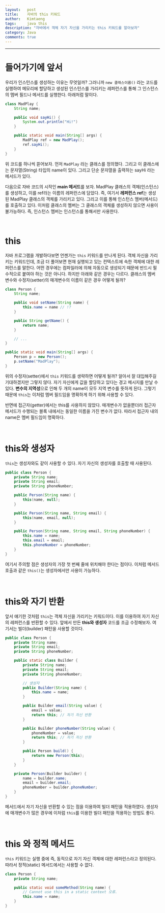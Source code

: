 ```yaml
---
layout:   post
title:    자바의 this 키워드
author:   Kimtaeng
tags: 	  java this
description: "자바에서 객체 자기 자신을 가리키는 this 키워드를 알아보자"
category: Java
comments: true
---
```


<hr/>

# 들어가기에 앞서

우리가 인스턴스를 생성하는 이유는 무엇일까? 그러니까 ```new 클래스이름()``` 라는 코드를 실행하여 메모리에 할당하고 생성된
인스턴스를 가리키는 레퍼런스를 통해 그 인스턴스의 멤버 필드나 메서드를 실행한다. 아래처럼 말이다.

```java
class MadPlay {
    String name;

    public void sayHi() {
        System.out.println("Hi!")
    }

    public static void main(String[] args) {
        MadPlay ref = new MadPlay();
        ref.sayHi();
    }
}
```

위 코드를 하나씩 뜯어보자. 먼저 ```MadPlay``` 라는 클래스를 정의했다. 그리고 이 클래스에는 문자열(String) 타입의 name이 있다.
그리고 단순 문자열을 출력하는 sayHi 라는 메서드가 있다.

다음으로 자바 코드의 시작인 **main 메서드**를 보자. MadPlay 클래스의 객체(인스턴스)를 생성하고, 이를 ref라는 이름의 레퍼런스에
담았다. 즉, 여기서 **레퍼런스 ref**는 생성된 MadPlay 클래스의 객체를 가리키고 있다. 그리고 이를 통해 인스턴스 멤버(메서드)를
호출하고 있다. 이처럼 클래스의 멤버는 그 클래스의 객체를 생성하지 않으면 사용이 불가능하다. 즉, 인스턴스 멤버는 인스턴스를
통해서만 사용한다.

<br/>

# this

자바 프로그램을 개발하다보면 언젠가는 ```this``` 키워드를 만나게 된다. 객체 자신을 가리키는 키워드인데, 조금 더 풀어보면
현재 실행되고 있는 컨텍스트에 속한 객체에 대한 레퍼런스를 말한다. 어떤 경우에는 컴파일러에 의해 자동으로 생성되기 때문에
반드시 필수적으로 붙여야 하는 것은 아니다. 하지만 아래와 같은 경우는 다르다. 클래스의 멤버 변수와 수정자(setter)의
매개변수의 이름이 같은 경우 어떻게 될까?

```java
class Person {
    String name;

    public void setName(String name) {
        this.name = name // !?
    }

    public String getName() {
        return name;
    }

    // ...
}

public static void main(String[] args) {
    Person p = new Person();
    p.setName("MadPlay");
}
```

위의 수정자(setter)에서 ```this``` 키워드를 생략하면 어떻게 될까? 알아서 잘 대입해주길 기대하겠지만 그렇지 않다. 자기 자신에게
값을 할당하고 있다는 경고 메시지를 만날 수 있다. **변수의 지역성**으로 인해 두 개의 name이 모두 지역 변수를 뜻하게 된다.
그렇기 때문에 ```this```는 이처럼 멤버 필드임을 명확하게 하기 위해 사용할 수 있다.

반면에 접근자(getter)에서는 this를 사용하지 않았다. 매개변수가 없을뿐더러 접근자 메서드가 수행되는 블록 내에서는 동일한 이름을
가진 변수가 없다. 따라서 접근자 내의 name은 멤버 필드임이 명확하다.

<br/>

# this와 생성자

```this```는 생성자와도 같이 사용할 수 있다. 자기 자신의 생성자를 호출할 때 사용된다.

```java
public class Person {
    private String name;
    private String email;
    private String phoneNumber;

    public Person(String name) {
        this(name, null);
    }

    public Person(String name, String email) {
        this(name, email, null);
    }

    public Person(String name, String email, String phoneNumber) {
        this.name = name;
        this.email = email;
        this.phoneNumber = phoneNumber;
    }
}
```

여기서 주의할 점은 생성자의 가장 첫 번째 줄에 위치해야 한다는 점이다. 이처럼 메서드 호출과 같은 ```this()```는 생성자에서만
사용이 가능하다.

<br/>

# this와 자기 반환

앞서 얘기한 것처럼 ```this```는 객체 자신을 가리키는 키워드이다. 이를 이용하여 자기 자신의 레퍼런스를 반환할 수 있다.
앞에서 만든 **this와 생성자** 코드를 조금 수정해보자. 여기서는 빌더(builder) 패턴을 사용할 것이다.

```java
public class Person {
    private String name;
    private String email;
    private String phoneNumber;

    public static class Builder {
        private String name;
        private String email;
        private String phoneNumber;

        // 생성자
        public Builder(String name) {
            this.name = name;
        }

        public Builder email(String value) {
            email = value;
            return this; // 자기 자신 반환
        }

        public Builder phoneNumber(String value) {
            phoneNumber = value;
            return this; // 자기 자신 반환
        }

        public Person build() {
            return new Person(this);
        }
    }

    private Person(Builder builder) {
        name = builder.name;
        email = builder.email;
        phoneNumber = builder.phoneNumber;
    }
}
```

메서드에서 자기 자신을 반환할 수 있는 점을 이용하여 빌더 패턴을 적용하였다. 생성자에 매개변수가 많은 경우에 이처럼 ```this```를
이용한 빌더 패턴을 적용하는 방법도 좋다.

<br/>

# this 와 정적 메서드

```this``` 키워드는 실행 중에 즉, 동적으로 자기 자신 객체에 대한 레퍼런스라고 정의된다.
따라서 정적(static) 메서드에서는 사용할 수 없다.

```java
class Person {
    private String name;

    public static void someMethod(String name) {
        // Cannot use this in a static context 오류.
        this.name = name;
    }
}
```